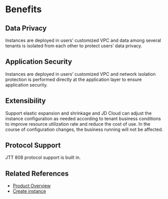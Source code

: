 # Benefits

## Data Privacy

Instances are deployed in users’ customized VPC and data among several tenants is isolated from each other to protect users’ data privacy.

## Application Security

Instances are deployed in users’ customized VPC and network isolation protection is performed directly at the application layer to ensure application security.

## Extensibility

Support elastic expansion and shrinkage and JD Cloud can adjust the instance configuration as needed according to tenant business conditions to improve resource utilization rate and reduce the cost of use. In the course of configuration changes, the business running will not be affected.

## Protocol Support
JTT 808 protocol support is built in.

## Related References

- [Product Overview](../Introduction/Product-Overview.md)
- [Create instance](../Getting-Started/Create-Instance.md)
